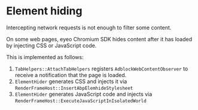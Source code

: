 # Element hiding

Intercepting network requests is not enough to filter some content.

On some web pages, eyeo Chromium SDK hides content after it has loaded by injecting CSS or JavaScript code.

This is implemented as follows:

1. `TabHelpers::AttachTabHelpers` registers `AdblockWebContentObserver` to receive a notification that the page is loaded.
2. `ElementHider` generates CSS and injects it via `RenderFrameHost::InsertAbpElemhideStylesheet`
3. `ElementHider` generates JavaScript code and injects via `RenderFrameHost::ExecuteJavaScriptInIsolatedWorld`
